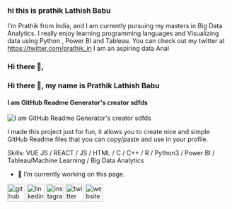 ### hi this is prathik Lathish Babu

I'm Prathik from India, and I am currently pursuing my masters in Big Data Analytics. I really enjoy learning programming languages and Visualizing data using Python , Power BI and Tableau. You can check out my twitter at https://twitter.com/prathik_in 
I am an aspiring data Anal


### Hi there 👋, 



### Hi there 👋, my name is Prathik Lathish Babu
#### I am GitHub Readme Generator's creator sdfds
![I am GitHub Readme Generator's creator sdfds](https://twitter.com/prathik_in/header_photo)

I made this project just for fun, it allows you to create nice and simple GitHub Readme files that you can copy/paste and use in your profile.

Skills: VUE JS / REACT / JS / HTML / C / C++ / R / Python3 / Power BI / Tableau/Machine Learning / Big Data Analytics

- 🔭 I’m currently working on this page. 


[<img src='https://cdn.jsdelivr.net/npm/simple-icons@3.0.1/icons/github.svg' alt='github' height='40'>](https://github.com/https://github.com/prathik-l)  [<img src='https://cdn.jsdelivr.net/npm/simple-icons@3.0.1/icons/linkedin.svg' alt='linkedin' height='40'>](https://www.linkedin.com/in/https://www.linkedin.com/in/prathik-l//)  [<img src='https://cdn.jsdelivr.net/npm/simple-icons@3.0.1/icons/instagram.svg' alt='instagram' height='40'>](https://www.instagram.com/https://www.instagram.com/prathik_l/?igshid=YmMyMTA2M2Y%3D/)  [<img src='https://cdn.jsdelivr.net/npm/simple-icons@3.0.1/icons/twitter.svg' alt='twitter' height='40'>](https://twitter.com/https://twitter.com/prathik_in)  [<img src='https://cdn.jsdelivr.net/npm/simple-icons@3.0.1/icons/icloud.svg' alt='website' height='40'>](https://github.com/prathik-l/Prathik-Lathish-Babu/edit/main/README.md)  

